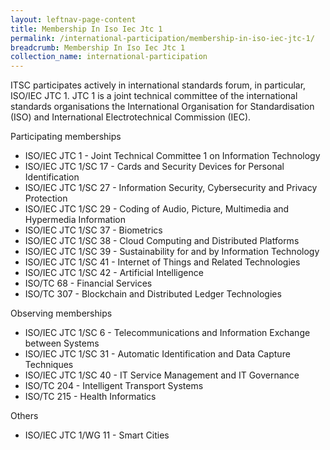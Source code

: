```yaml
---
layout: leftnav-page-content
title: Membership In Iso Iec Jtc 1
permalink: /international-participation/membership-in-iso-iec-jtc-1/
breadcrumb: Membership In Iso Iec Jtc 1
collection_name: international-participation
---
```

ITSC participates actively in international standards forum, in particular, ISO/IEC JTC 1. JTC 1 is a joint technical committee of the international standards organisations the International Organisation for Standardisation (ISO) and International Electrotechnical Commission (IEC).

Participating memberships
* ISO/IEC JTC 1 - Joint Technical Committee 1 on Information Technology
* ISO/IEC JTC 1/SC 17 - Cards and Security Devices for Personal Identification
* ISO/IEC JTC 1/SC 27 - Information Security, Cybersecurity and Privacy Protection
* ISO/IEC JTC 1/SC 29 - Coding of Audio, Picture, Multimedia and Hypermedia Information
* ISO/IEC JTC 1/SC 37 - Biometrics
* ISO/IEC JTC 1/SC 38 - Cloud Computing and Distributed Platforms
* ISO/IEC JTC 1/SC 39 - Sustainability for and by Information Technology
* ISO/IEC JTC 1/SC 41 - Internet of Things and Related Technologies
* ISO/IEC JTC 1/SC 42 - Artificial Intelligence
* ISO/TC 68 - Financial Services
* ISO/TC 307 - Blockchain and Distributed Ledger Technologies

Observing memberships
* ISO/IEC JTC 1/SC 6 - Telecommunications and Information Exchange between Systems
* ISO/IEC JTC 1/SC 31 - Automatic Identification and Data Capture Techniques
* ISO/IEC JTC 1/SC 40 - IT Service Management and IT Governance
* ISO/TC 204 - Intelligent Transport Systems
* ISO/TC 215 - Health Informatics

Others
* ISO/IEC JTC 1/WG 11 - Smart Cities
